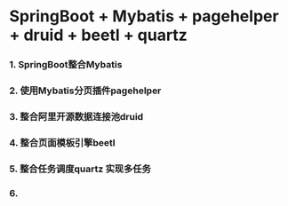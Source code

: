 # SpringBoot + Mybatis + pagehelper + druid +  beetl + quartz
### 1. SpringBoot整合Mybatis
### 2. 使用Mybatis分页插件pagehelper
### 3. 整合阿里开源数据连接池druid
### 4. 整合页面模板引擎beetl
### 5. 整合任务调度quartz 实现多任务
### 6. 

